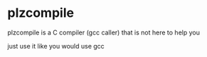 # plzcompile
plzcompile is a C compiler (gcc caller) that is not here to help you

just use it like you would use gcc

